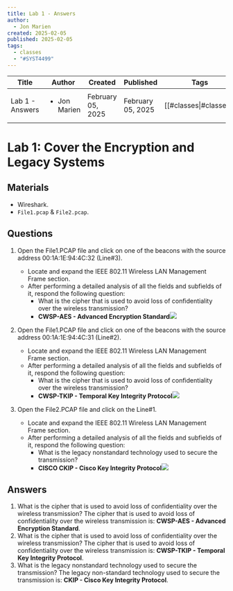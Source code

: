 ```yaml
---
title: Lab 1 - Answers
author:
  - Jon Marien
created: 2025-02-05
published: 2025-02-05
tags:
  - classes
  - "#SYST4499"
---
```


| Title           | Author                       | Created           | Published         | Tags                   |
| --------------- | ---------------------------- | ----------------- | ----------------- | ---------------------- |
| Lab 1 - Answers | <ul><li>Jon Marien</li></ul> | February 05, 2025 | February 05, 2025 | [[#classes\|#classes]] |
# Lab 1: Cover the Encryption and Legacy Systems

## Materials
- Wireshark.
- `File1.pcap` & `File2.pcap`.
## Questions
1. Open the File1.PCAP file and click on one of the beacons with the source address 00:1A:1E:94:4C:32 (Line#3). 
	- Locate and expand the IEEE 802.11 Wireless LAN Management Frame section. 
	- After performing a detailed analysis of all the fields and subfields of it, respond the following question: 
		- What is the cipher that is used to avoid loss of confidentiality over the wireless transmission?
		- **CWSP-AES - Advanced Encryption Standard**![](Lab%201%20-%20Answers-February-5th-2025-14-15-10.webp)

2. Open the File1.PCAP file and click on one of the beacons with the source address 00:1A:1E:94:4C:31 (Line#2). 
	- Locate and expand the IEEE 802.11 Wireless LAN Management Frame section. 
	- After performing a detailed analysis of all the fields and subfields of it, respond the following question: 
		- What is the cipher that is used to avoid loss of confidentiality over the wireless transmission?
		- **CWSP-TKIP - Temporal Key Integrity Protocol**![](Lab%201%20-%20Answers-February-5th-2025-14-17-12.webp)

3. Open the File2.PCAP file and click on the Line#1. 
	- Locate and expand the IEEE 802.11 Wireless LAN Management Frame section. 
	- After performing a detailed analysis of all the fields and subfields of it, respond the following question: 
		- What is the legacy nonstandard technology used to secure the transmission?
		- **CISCO CKIP - Cisco Key Integrity Protocol**![](Lab%201%20-%20Answers-February-5th-2025-14-18-48.webp)
## Answers
1. What is the cipher that is used to avoid loss of confidentiality over the wireless transmission?
	The cipher that is used to avoid loss of confidentiality over the wireless transmission is: **CWSP-AES - Advanced Encryption Standard**.
2. What is the cipher that is used to avoid loss of confidentiality over the wireless transmission?
	The cipher that is used to avoid loss of confidentiality over the wireless transmission is: **CWSP-TKIP - Temporal Key Integrity Protocol**.
3. What is the legacy nonstandard technology used to secure the transmission?
	The legacy non-standard technology used to secure the transmission is: **CKIP - Cisco Key Integrity Protocol**.